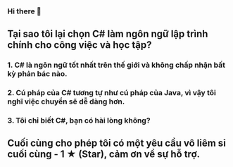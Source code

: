 ### Hi there 👋
##

## Tại sao tôi lại chọn C# làm ngôn ngữ lập trình chính cho công việc và học tập?
### 1. C# là ngôn ngữ tốt nhất trên thế giới và không chấp nhận bất kỳ phản bác nào.
### 2. Cú pháp của C# tương tự như cú pháp của Java, vì vậy tôi nghĩ việc chuyển sẽ dễ dàng hơn.
### 3. Tôi chỉ biết C#, bạn có hài lòng không?
##

## Cuối cùng cho phép tôi có một yêu cầu vô liêm sỉ cuối cùng - 1 ★ (Star), cảm ơn về sự hỗ trợ.
